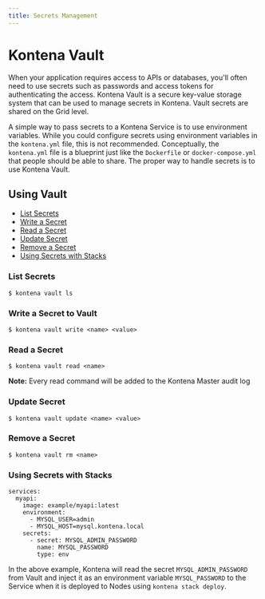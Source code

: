 ```yaml
---
title: Secrets Management
---
```


# Kontena Vault

When your application requires access to APIs or databases, you'll often need to use secrets such as passwords and access tokens for authenticating the access. Kontena Vault is a secure key-value storage system that can be used to manage secrets in Kontena. Vault secrets are shared on the Grid level.

A simple way to pass secrets to a Kontena Service is to use environment variables. While you could configure secrets using environment variables in the `kontena.yml` file, this is not recommended. Conceptually, the `kontena.yml` file is a blueprint just like the `Dockerfile` or `docker-compose.yml` that people should be able to share. The proper way to handle secrets is to use Kontena Vault.

## Using Vault

* [List Secrets](vault.md#list-secrets)
* [Write a Secret](vault.md#write-a-secret-to-vault)
* [Read a Secret](vault.md#read-a-secret)
* [Update Secret](vault.md#update-secret)
* [Remove a Secret](vault.md#remove-a-secret)
* [Using Secrets with Stacks](vault.md#using-secrets-with-stacks)


### List Secrets

```
$ kontena vault ls
```

### Write a Secret to Vault

```
$ kontena vault write <name> <value>
```

### Read a Secret

```
$ kontena vault read <name>
```

**Note:** Every read command will be added to the Kontena Master audit log

### Update Secret

```
$ kontena vault update <name> <value>
```

### Remove a Secret

```
$ kontena vault rm <name>
```

### Using Secrets with Stacks

```
services:
  myapi:
    image: example/myapi:latest
    environment:
      - MYSQL_USER=admin
      - MYSQL_HOST=mysql.kontena.local
    secrets:
      - secret: MYSQL_ADMIN_PASSWORD
        name: MYSQL_PASSWORD
        type: env
```

In the above example, Kontena will read the secret `MYSQL_ADMIN_PASSWORD` from Vault and inject it as an environment variable `MYSQL_PASSWORD` to the Service when it is deployed to Nodes using `kontena stack deploy`.
